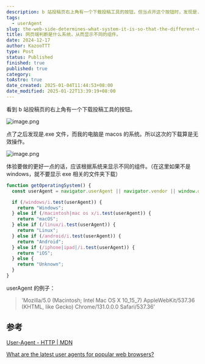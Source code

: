 ```yaml
---
description: b 站投稿页右上角有一个下载投稿工具的按钮，但当点开这个按钮时，发现是.exe文件，目前我的电脑使用的是macos系统。
tags:
  - userAgent
slug: the-web-side-determines-what-system-it-is-so-that-the-different-components-are-displayed
title: 网页端判断是什么系统，从而显示不同的组件。
date: 2024-12-17
author: KazooTTT
type: Post
status: Published
finished: true
published: true
category: 
toAstro: true
date_created: 2025-01-04T11:44:53+08:00
date_modified: 2025-01-22T13:39:19+08:00
---
```


看到 b 站投稿页的右上角有一个下载投稿工具的按钮。

![image.png](https://pictures.kazoottt.top/2024/12/20241211-20241211213004.png)

点了之后发现是.exe 文件，而我的电脑是 macos 的系统。所以这次的下载算是无效操作。

![image.png](https://pictures.kazoottt.top/2024/12/20241211-20241211211526.png)

体验要做的更好一点的话，应该根据系统来显示不同的组件。（在这里如果不是 windows，就不要显示 exe 相关的文件夹下载）

``` js
function getOperatingSystem() {
  const userAgent = navigator.userAgent || navigator.vendor || window.opera;

  if (/windows/i.test(userAgent)) {
    return "Windows";
  } else if (/macintosh|mac os x/i.test(userAgent)) {
    return "macOS";
  } else if (/linux/i.test(userAgent)) {
    return "Linux";
  } else if (/android/i.test(userAgent)) {
    return "Android";
  } else if (/iphone|ipad|/i.test(userAgent)) {
    return "iOS";
  } else {
    return "Unknown";
  }
}
```

userAgent 的例子：

> 'Mozilla/5.0 (Macintosh; Intel Mac OS X 10_15_7) AppleWebKit/537.36 (KHTML, like Gecko) Chrome/131.0.0.0 Safari/537.36'

## 参考

[User-Agent - HTTP \| MDN](https://developer.mozilla.org/en-US/docs/Web/HTTP/Headers/User-Agent)

[What are the latest user agents for popular web browsers?](https://www.whatismybrowser.com/guides/the-latest-user-agent/)